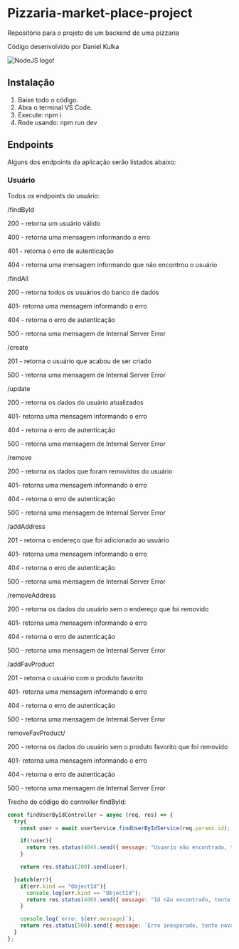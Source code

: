 # Pizzaria-market-place-project

Repositório para o projeto de um backend de uma pizzaria

Código desenvolvido por Daniel Kulka

![NodeJS logo!](https://www.opus-software.com.br/wp-content/uploads/2018/09/nodejs.jpg "Node JS")

## Instalação

1. Baixe todo o código.
2. Abra o terminal VS Code.
3. Execute: npm i
4. Rode usando: npm run dev

## Endpoints

Alguns dos endpoints da aplicação serão listados abaixo:

### Usuário

Todos os endpoints do usuário:


/findById

200 - retorna um usuário válido

400 - retorna uma mensagem informando o erro

401 - retorna o erro de autenticação

404 - retorna uma mensagem informando que não encontrou o usuário


/findAll

200 - retorna todos os usuários do banco de dados

401- retorna uma mensagem informando o erro

404 - retorna o erro de autenticação

500 - retorna uma mensagem de Internal Server Error


/create

201 - retorna o usuário que acabou de ser criado

500 - retorna uma mensagem de Internal Server Error


/update

200 - retorna os dados do usuário atualizados

401- retorna uma mensagem informando o erro

404 - retorna o erro de autenticação

500 - retorna uma mensagem de Internal Server Error


/remove

200 - retorna os dados que foram removidos do usuário

401- retorna uma mensagem informando o erro

404 - retorna o erro de autenticação

500 - retorna uma mensagem de Internal Server Error


/addAddress

201 - retorna o endereço que foi adicionado ao usuário

401- retorna uma mensagem informando o erro

404 - retorna o erro de autenticação

500 - retorna uma mensagem de Internal Server Error


/removeAddress

200 - retorna os dados do usuário sem o endereço que foi removido

401- retorna uma mensagem informando o erro

404 - retorna o erro de autenticação

500 - retorna uma mensagem de Internal Server Error

/addFavProduct

201 - retorna o usuário com o produto favorito

401- retorna uma mensagem informando o erro

404 - retorna o erro de autenticação

500 - retorna uma mensagem de Internal Server Error

removeFavProduct/

200 - retorna os dados do usuário sem o produto favorito que foi removido

401- retorna uma mensagem informando o erro

404 - retorna o erro de autenticação

500 - retorna uma mensagem de Internal Server Error

Trecho do código do controller findById:

```javascript
const findUserByIdController = async (req, res) => {
  try{
    const user = await userService.findUserByIdService(req.params.id);

    if(!user){
      return res.status(404).send({ message: "Usuario não encontrado, tente novamente"});
    }

    return res.status(200).send(user);

  }catch(err){
    if(err.kind == "ObjectId"){
      console.log(err.kind == "ObjectId");
      return res.status(400).send({ message: "Id não encontrado, tente novamente!"});
    }

    console.log(`erro: ${err.message}`);
    return res.status(500).send({ message: `Erro inesperado, tente novamente!`});
  }
};

```